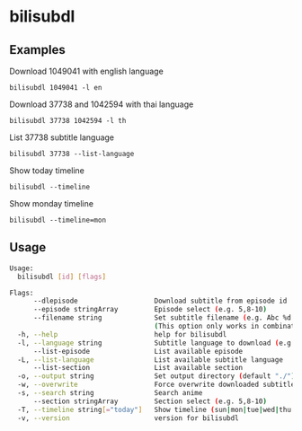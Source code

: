 # bilisubdl

## Examples

Download 1049041 with english language

`bilisubdl 1049041 -l en`

Download 37738 and 1042594 with thai language

`bilisubdl 37738 1042594 -l th`

List 37738 subtitle language

`bilisubdl 37738 --list-language`

Show today timeline

`bilisubdl --timeline`

Show monday timeline

`bilisubdl --timeline=mon`

## Usage

```bash
Usage:
  bilisubdl [id] [flags]

Flags:
      --dlepisode                   Download subtitle from episode id
      --episode stringArray         Episode select (e.g. 5,8-10)
      --filename string             Set subtitle filename (e.g. Abc %d = Abc 1, Abc %02d = Abc 01)
                                    (This option only works in combination with --dlepisode flag)
  -h, --help                        help for bilisubdl
  -l, --language string             Subtitle language to download (e.g. en)
      --list-episode                List available episode
  -L, --list-language               List available subtitle language
      --list-section                List available section
  -o, --output string               Set output directory (default "./")
  -w, --overwrite                   Force overwrite downloaded subtitles
  -s, --search string               Search anime
      --section stringArray         Section select (e.g. 5,8-10)
  -T, --timeline string[="today"]   Show timeline (sun|mon|tue|wed|thu|fri|sat)
  -v, --version                     version for bilisubdl
```

